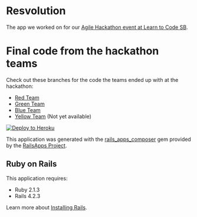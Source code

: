 Resvolution
================
The app we worked on for our [Agile Hackathon event at Learn to Code SB](http://www.meetup.com/learn-to-code-santa-barbara/events/227587502/).

# Final code from the hackathon teams
Check out these branches for the code the teams ended up with at the hackathon:
* [Red Team](https://github.com/learntocodesb/resvolution/tree/red-team)
* [Green Team](https://github.com/learntocodesb/resvolution/tree/green-team)
* [Blue Team](https://github.com/learntocodesb/resvolution/blob/blue-team)
* [Yellow Team](https://github.com/learntocodesb/resvolution/tree/yellow-team) (Not yet available)

[![Deploy to Heroku](https://www.herokucdn.com/deploy/button.png)](https://heroku.com/deploy)

This application was generated with the [rails_apps_composer](https://github.com/RailsApps/rails_apps_composer) gem
provided by the [RailsApps Project](http://railsapps.github.io/).

Ruby on Rails
-------------

This application requires:

- Ruby 2.1.3
- Rails 4.2.3

Learn more about [Installing Rails](http://railsapps.github.io/installing-rails.html).
